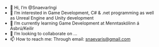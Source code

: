 - 👋 Hi, I’m @SnaevarIngi
- 👀 I’m interested in Game Development, C# & .net programming as well as Unreal Engine and Unity development
- 🌱 I’m currently learning Game Development at Menntaskólinn á Ásbrú/Keilir
- 💞️ I’m looking to collaborate on ...
- 📫 How to reach me: Through email: snaevaris@gmail.com

<!---
SnaevarIngi/SnaevarIngi is a ✨ special ✨ repository because its `README.md` (this file) appears on your GitHub profile.
You can click the Preview link to take a look at your changes.
--->

